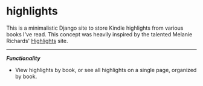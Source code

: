 # highlights

This is a minimalistic Django site to store Kindle highlights from various books I've read. This concept was heavily inspired by the talented Melanie Richards' <a href="https://highlights.melanie-richards.com/">Highlights</a> site.

---
***Functionality***
- View highlights by book, or see all highlights on a single page, organized by book.
